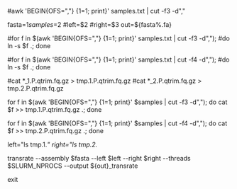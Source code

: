 
#awk 'BEGIN{OFS=","} {$1=$1; print}' samples.txt | cut -f3 -d","

fasta=$1
samples=$2
#left=$2
#right=$3
out=${fasta%.fa}

 #for f in $(awk 'BEGIN{OFS=","} {$1=$1; print}' samples.txt | cut -f3 -d","); 
 #do ln -s $f .; done

 #for f in $(awk 'BEGIN{OFS=","} {$1=$1; print}' samples.txt | cut -f4 -d","); 
 #do ln -s $f .; done

 #cat *_1.P.qtrim.fq.gz > tmp.1.P.qtrim.fq.gz
 #cat *_2.P.qtrim.fq.gz > tmp.2.P.qtrim.fq.gz

for f in $(awk 'BEGIN{OFS=","} {$1=$1; print}' $samples | cut -f3 -d","); do cat $f >> tmp.1.P.qtrim.fq.gz .; done

for f in $(awk 'BEGIN{OFS=","} {$1=$1; print}' $samples | cut -f4 -d","); do cat $f >> tmp.2.P.qtrim.fq.gz .; done

left="ls tmp.1.*"
right="ls tmp.2.*

transrate --assembly $fasta --left $left --right $right --threads $SLURM_NPROCS --output ${out}_transrate

exit